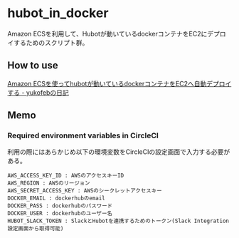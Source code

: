 # hubot_in_docker
Amazon ECSを利用して、Hubotが動いているdockerコンテナをEC2にデプロイするためのスクリプト群。  

## How to use
[Amazon ECSを使ってhubotが動いているdockerコンテナをEC2へ自動デプロイする - yukofebの日記](http://yukofeb.hatenablog.com/entry/2016/03/26/120732)  

## Memo

### Required environment variables in CircleCI
利用の際にはあらかじめ以下の環境変数をCircleCIの設定画面で入力する必要がある。  

```
AWS_ACCESS_KEY_ID : AWSのアクセスキーID
AWS_REGION : AWSのリージョン
AWS_SECRET_ACCESS_KEY : AWSのシークレットアクセスキー
DOCKER_EMAIL : dockerhubのemail
DOCKER_PASS : dockerhubのパスワード
DOCKER_USER : dockerhubのユーザー名
HUBOT_SLACK_TOKEN : SlackとHubotを連携するためのトークン(Slack Integration設定画面から取得可能)
```
